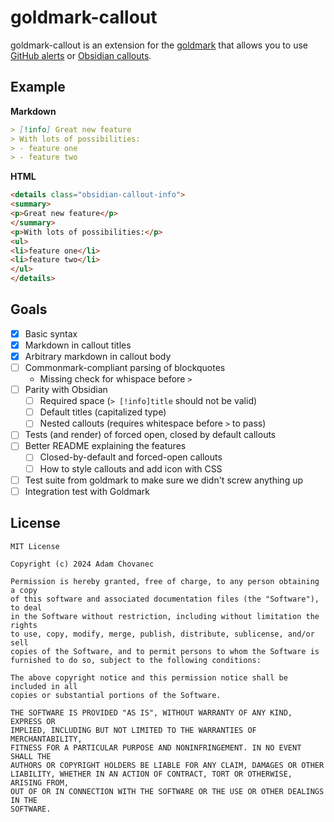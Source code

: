 # goldmark-callout

goldmark-callout is an extension for the
[goldmark](http://github.com/yuin/goldmark) that allows you to use [GitHub
alerts](https://docs.github.com/en/get-started/writing-on-github/getting-started-with-writing-and-formatting-on-github/basic-writing-and-formatting-syntax#alerts)
or [Obsidian
callouts](https://help.obsidian.md/Editing+and+formatting/Callouts).

## Example

**Markdown**

```markdown
> [!info] Great new feature
> With lots of possibilities:
> - feature one
> - feature two
```

**HTML**

```html
<details class="obsidian-callout-info">
<summary>
<p>Great new feature</p>
</summary>
<p>With lots of possibilities:</p>
<ul>
<li>feature one</li>
<li>feature two</li>
</ul>
</details>
```

## Goals

- [x] Basic syntax
- [x] Markdown in callout titles
- [x] Arbitrary markdown in callout body
- [ ] Commonmark-compliant parsing of blockquotes
  - Missing check for whispace before `>`
- [ ] Parity with Obsidian
  - [ ] Required space (`> [!info]title` should not be valid)
  - [ ] Default titles (capitalized type)
  - [ ] Nested callouts (requires whitespace before `>` to pass)
- [ ] Tests (and render) of forced open, closed by default callouts
- [ ] Better README explaining the features
  - [ ] Closed-by-default and forced-open callouts
  - [ ] How to style callouts and add icon with CSS
- [ ] Test suite from goldmark to make sure we didn't screw anything up
- [ ] Integration test with Goldmark

## License

```
MIT License

Copyright (c) 2024 Adam Chovanec

Permission is hereby granted, free of charge, to any person obtaining a copy
of this software and associated documentation files (the "Software"), to deal
in the Software without restriction, including without limitation the rights
to use, copy, modify, merge, publish, distribute, sublicense, and/or sell
copies of the Software, and to permit persons to whom the Software is
furnished to do so, subject to the following conditions:

The above copyright notice and this permission notice shall be included in all
copies or substantial portions of the Software.

THE SOFTWARE IS PROVIDED "AS IS", WITHOUT WARRANTY OF ANY KIND, EXPRESS OR
IMPLIED, INCLUDING BUT NOT LIMITED TO THE WARRANTIES OF MERCHANTABILITY,
FITNESS FOR A PARTICULAR PURPOSE AND NONINFRINGEMENT. IN NO EVENT SHALL THE
AUTHORS OR COPYRIGHT HOLDERS BE LIABLE FOR ANY CLAIM, DAMAGES OR OTHER
LIABILITY, WHETHER IN AN ACTION OF CONTRACT, TORT OR OTHERWISE, ARISING FROM,
OUT OF OR IN CONNECTION WITH THE SOFTWARE OR THE USE OR OTHER DEALINGS IN THE
SOFTWARE.
```
